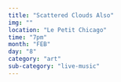 ```yaml
---
title: "Scattered Clouds Also"
img: ""
location: "Le Petit Chicago"
time: "7pm"
month: "FEB"
day: "8"
category: "art"
sub-category: "live-music"
---
```

